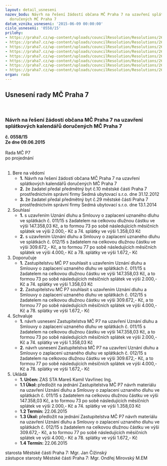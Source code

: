 ```yaml
---
layout: detail_usneseni
nazev_bodu: Návrh na řešení žádostí občana MČ Praha 7 na uzavření splátkových kalendářů
  doručených MČ Praha 7
datum_vzniku_usneseni: '2015-06-09 00:00:00'
cislo_usneseni: '0558/15'
prilohy:
- https://praha7.cz/wp-content/uploads/councilResolution/Resolutions/26291/36-15-p1_dz_rm%c4%8d.doc
- https://praha7.cz/wp-content/uploads/councilResolution/Resolutions/26291/36-15-p2_%c5%be%c3%a1dost.pdf
- https://praha7.cz/wp-content/uploads/councilResolution/Resolutions/26291/36-15-p3_%c5%be%c3%a1dost.pdf
- https://praha7.cz/wp-content/uploads/councilResolution/Resolutions/26291/36-15-p4_n%c3%a1jemn%c3%ad_smlouva.pdf
- https://praha7.cz/wp-content/uploads/councilResolution/Resolutions/26291/36-15-p5_n%c3%a1jemn%c3%ad_smlouva.pdf
- https://praha7.cz/wp-content/uploads/councilResolution/Resolutions/26291/36-15-p6_uzn%c3%a1n%c3%ad.pdf
- https://praha7.cz/wp-content/uploads/councilResolution/Resolutions/26291/36-15-p7_uzn%c3%a1n%c3%ad.pdf
- https://praha7.cz/wp-content/uploads/councilResolution/Resolutions/26291/36-15-zm%c4%8d_220615_herold.doc
organ: rada
---
```

<div id="ucUsn_pList" class="usn">
	<span><h2>Usnesení rady MČ Praha 7 </h2>
<br></span><div class="standBody">
<span><h3>Návrh na řešení žádostí občana MČ Praha 7 na uzavření splátkových kalendářů doručených MČ Praha 7</h3></span><div class="center">
		<strong>č. 0558/15</strong><br>
	</div>
<div class="center">
		<strong>Ze dne 09.06.2015</strong><br><br>
	</div>Rada MČ P7<br> po projednání<br><br><ol>
<li>Bere na vědomí<ul>
<li>
<strong>1.</strong> Návrh na řešení žádostí občana MČ Praha 7 na uzavření splátkových kalendářů doručených MČ Praha 7</li>
<li>
<strong>2.</strong> že žadatel předal předmětný byt č.10 městské části Praha 7 prostřednictvím správní firmy Sedmá ubytovací s.r.o. dne 31.12.2012</li>
<li>
<strong>3.</strong> že žadatel předal předmětný byt č.29 městské části Praha 7 prostřednictvím správní firmy Sedmá ubytovací s.r.o. dne 13.1.2014</li>
</ul>
</li>
<li>Souhlasí<ul>
<li>
<strong>1.</strong> s uzavřením Uznání dluhu a Smlouvy o zaplacení uznaného dluhu ve splátkách   č. 011/15 s žadatelem na celkovou dlužnou částku ve výši 147.358,03 Kč, a to formou 73 po sobě následujících měsíčních splátek ve výši 2.000,- Kč a             74. splátky ve výši 1.358,03 Kč</li>
<li>
<strong>2.</strong> s uzavřením Uznání dluhu a Smlouvy o zaplacení uznaného dluhu ve splátkách   č. 012/15 s žadatelem na celkovou dlužnou částku ve výši 309.672,- Kč, a to formou 77 po sobě následujících měsíčních splátek ve výši 4.000,- Kč a             78. splátky ve výši 1.672,- Kč</li>
</ul>
</li>
<li>Doporučuje<ul>
<li>
<strong>1.</strong> Zastupitelstvu MČ P7 souhlasit s uzavřením Uznání dluhu a Smlouvy o zaplacení uznaného dluhu ve splátkách č. 011/15 s žadatelem na celkovou dlužnou částku ve výši 147.358,03 Kč, a to formou 73 po sobě následujících měsíčních splátek ve výši 2.000,- Kč a 74. splátky ve výši 1.358,03 Kč</li>
<li>
<strong>2.</strong> Zastupitelstvu MČ P7 souhlasit s uzavřením Uznání dluhu a Smlouvy o zaplacení uznaného dluhu ve splátkách č. 012/15 s žadatelem na celkovou dlužnou částku ve výši 309.672,- Kč, a to formou 77 po sobě následujících měsíčních splátek ve výši 4.000,- Kč a 78. splátky ve výši 1.672,- Kč </li>
</ul>
</li>
<li>Schvaluje<ul>
<li>
<strong>1.</strong> návrh usnesení Zastupitelstva MČ P7 na uzavření Uznání dluhu a Smlouvy o zaplacení uznaného dluhu ve splátkách č. 011/15 s žadatelem na celkovou dlužnou částku ve výši 147.358,03 Kč, a to formou 73 po sobě následujících měsíčních splátek ve výši 2.000,- Kč a 74. splátky ve výši 1.358,03 Kč</li>
<li>
<strong>2.</strong> návrh usnesení Zastupitelstva MČ P7 na uzavření Uznání dluhu a Smlouvy o zaplacení uznaného dluhu ve splátkách č. 012/15 s žadatelem na celkovou dlužnou částku ve výši 309.672,- Kč, a to formou 77 po sobě následujících měsíčních splátek ve výši 4.000,- Kč a 78. splátky ve výši 1.672,- Kč </li>
</ul>
</li>
<li>Ukládá<ul>
<li>
<strong>1. Určen: </strong>ZAS STA Mareš Kamil Vavřinec Ing.</li>
<li>
<strong>1.1 Úkol: </strong>předložit na jednání Zastupitelstva MČ P7 návrh materiálu na uzavření Uznání dluhu a Smlouvy o zaplacení uznaného dluhu ve splátkách č. 011/15 s žadatelem na celkovou dlužnou částku ve výši 147.358,03 Kč, a to formou 73 po sobě následujících měsíčních splátek ve výši 2.000,- Kč a 74. splátky ve výši 1.358,03 Kč</li>
<li>
<strong>1.2 Termín: </strong>22.06.2015</li>
<li>
<strong>1.3 Úkol: </strong>předložit na jednání Zastupitelstva MČ P7 návrh materiálu na uzavření Uznání dluhu a Smlouvy o zaplacení uznaného dluhu ve splátkách č. 012/15 s žadatelem na celkovou dlužnou částku ve výši 309.672,- Kč, a to formou 77 po sobě následujících měsíčních splátek ve výši 4.000,- Kč a 78. splátky ve výši 1.672,- Kč  </li>
<li>
<strong>1.4 Termín: </strong>22.06.2015</li>
</ul>
</li>
</ol>starosta Městské části Praha 7: Mgr. Jan Čižinský<br>zástupce starosty Městské části Praha 7: Mgr. Ondřej Mirovský M.EM 
</div>
</div>